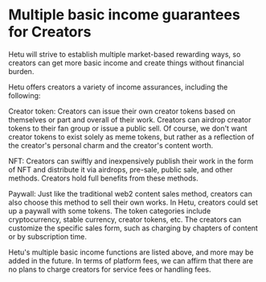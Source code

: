 # Multiple basic income guarantees for Creators

Hetu will strive to establish multiple market-based rewarding ways, so creators can get more basic income and create things without financial burden.

Hetu offers creators a variety of income assurances, including the following:

Creator token: Creators can issue their own creator tokens based on themselves or part and overall of their work. Creators can airdrop creator tokens to their fan group or issue a public sell. Of course, we don't want creator tokens to exist solely as meme tokens, but rather as a reflection of the creator's personal charm and the creator's content worth.

NFT: Creators can swiftly and inexpensively publish their work in the form of NFT and distribute it via airdrops, pre-sale, public sale, and other methods. Creators hold full benefits from these methods.

Paywall: Just like the traditional web2 content sales method, creators can also choose this method to sell their own works. In Hetu, creators could set up a paywall with some tokens. The token categories include cryptocurrency, stable currency, creator tokens, etc. The creators can customize the specific sales form, such as charging by chapters of content or by subscription time.

Hetu's multiple basic income functions are listed above, and more may be added in the future. In terms of platform fees, we can affirm that there are no plans to charge creators for service fees or handling fees.

